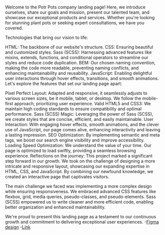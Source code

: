 Welcome to the Potr Pots company landing page! Here, we introduce ourselves, share our goals and mission, present our talented team, and showcase our exceptional products and services. Whether you're looking for stunning plant pots or seeking expert consultations, we have you covered.

Technologies that bring our vision to life:

HTML: The backbone of our website's structure.
CSS: Ensuring beautiful and customized styles.
Sass (SCSS): Harnessing advanced features like mixins, extends, functions, and conditional operators to streamline our styles and reduce code duplication.
BEM: Our chosen naming convention, making the code more readable, preventing naming conflicts, and enhancing maintainability and reusability.
JavaScript: Enabling delightful user interactions through hover effects, transitions, and smooth animations.
Let's explore the features that set our landing page apart:

Pixel Perfect Layout: Adapted and responsive, it seamlessly adjusts to various screen sizes, be it mobile, tablet, or desktop. We follow the mobile-first approach, prioritizing user experience.
Valid HTML5 and CSS3: We maintain high coding standards to ensure compatibility and optimal performance.
Sass (SCSS) Magic: Leveraging the power of Sass (SCSS), we create styles that are concise, efficient, and easily maintainable.
User Interaction: With engaging hover effects, smooth animations, and the clever use of JavaScript, our page comes alive, enhancing interactivity and leaving a lasting impression.
SEO Optimization: By implementing semantic and meta tags, we boost our search engine visibility and improve accessibility.
Loading Speed Optimization: We understand the value of your time. Our page is optimized to load swiftly, providing a seamless browsing experience.
Reflections on the journey:
This project marked a significant step forward in our growth. We took on the challenge of designing a more intricate and responsive layout, showcasing our expanding expertise in HTML, CSS, and JavaScript. By combining our newfound knowledge, we created an interactive page that captivates visitors.

The main challenge we faced was implementing a more complex design while ensuring responsiveness. We embraced advanced CSS features like flexbox, grid, media queries, pseudo-classes, and pseudo-elements. Sass (SCSS) empowered us to write cleaner and more efficient code, enabling better organization and enhanced maintainability.

We're proud to present this landing page as a testament to our continuous growth and commitment to delivering exceptional user experiences.
  -[Figma design](https://www.figma.com/file/50zgLU65Mcd3MisFHMfLfx/POTR-POTS_FE-students?node-id=1760%3A281)
  -[Link](https://Nikoramo.github.io/Potr-Pots-Landing/)
